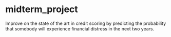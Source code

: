 # midterm_project
Improve on the state of the art in credit scoring by predicting the probability that somebody will experience financial distress in the next two years.
